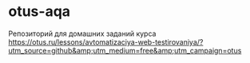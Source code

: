 # otus-aqa
Репозиторий для домашних заданий курса https://otus.ru/lessons/avtomatizaciya-web-testirovaniya/?utm_source=github&amp;utm_medium=free&amp;utm_campaign=otus
